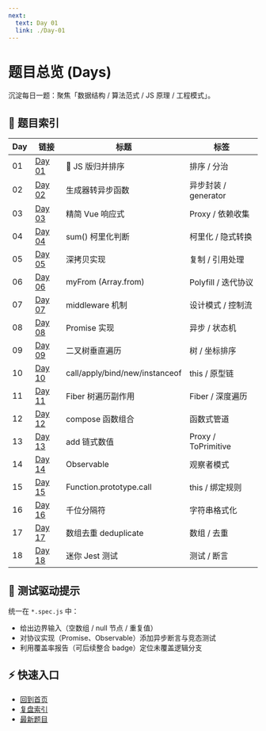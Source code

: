```yaml
---
next:
  text: Day 01
  link: ./Day-01
---
```


# 题目总览 (Days)

沉淀每日一题：聚焦「数据结构 / 算法范式 / JS 原理 / 工程模式」。

## 📑 题目索引

| Day | 链接               | 标题                           | 标签                 |
| --- | ------------------ | ------------------------------ | -------------------- |
| 01  | [Day 01](./Day-01) | 🎉 JS 版归并排序               | 排序 / 分治          |
| 02  | [Day 02](./Day-02) | 生成器转异步函数               | 异步封装 / generator |
| 03  | [Day 03](./Day-03) | 精简 Vue 响应式                | Proxy / 依赖收集     |
| 04  | [Day 04](./Day-04) | sum() 柯里化判断               | 柯里化 / 隐式转换    |
| 05  | [Day 05](./Day-05) | 深拷贝实现                     | 复制 / 引用处理      |
| 06  | [Day 06](./Day-06) | myFrom (Array.from)            | Polyfill / 迭代协议  |
| 07  | [Day 07](./Day-07) | middleware 机制                | 设计模式 / 控制流    |
| 08  | [Day 08](./Day-08) | Promise 实现                   | 异步 / 状态机        |
| 09  | [Day 09](./Day-09) | 二叉树垂直遍历                 | 树 / 坐标排序        |
| 10  | [Day 10](./Day-10) | call/apply/bind/new/instanceof | this / 原型链        |
| 11  | [Day 11](./Day-11) | Fiber 树遍历副作用             | Fiber / 深度遍历     |
| 12  | [Day 12](./Day-12) | compose 函数组合               | 函数式管道           |
| 13  | [Day 13](./Day-13) | add 链式数值                   | Proxy / ToPrimitive  |
| 14  | [Day 14](./Day-14) | Observable                     | 观察者模式           |
| 15  | [Day 15](./Day-15) | Function.prototype.call        | this / 绑定规则      |
| 16  | [Day 16](./Day-16) | 千位分隔符                     | 字符串格式化         |
| 17  | [Day 17](./Day-17) | 数组去重 deduplicate           | 数组 / 去重          |
| 18  | [Day 18](./Day-18) | 迷你 Jest 测试                 | 测试 / 断言          |

## 🧪 测试驱动提示

统一在 `*.spec.js` 中：

- 给出边界输入（空数组 / null 节点 / 重复值）
- 对协议实现（Promise、Observable）添加异步断言与竞态测试
- 利用覆盖率报告（可后续整合 badge）定位未覆盖逻辑分支

## ⚡ 快速入口

- [回到首页](/)
- [复盘索引](/review/index)
- [最新题目](/days/Day-18)
